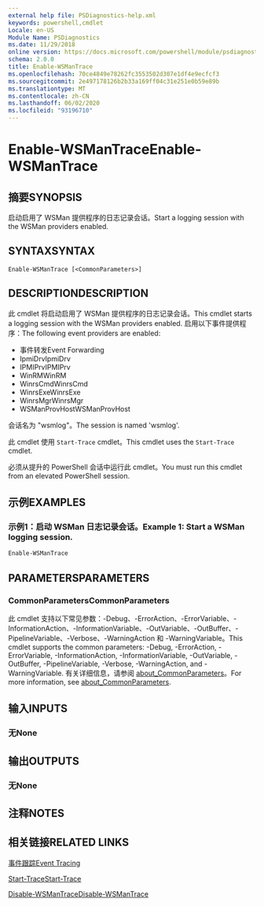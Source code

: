 ```yaml
---
external help file: PSDiagnostics-help.xml
keywords: powershell,cmdlet
Locale: en-US
Module Name: PSDiagnostics
ms.date: 11/29/2018
online version: https://docs.microsoft.com/powershell/module/psdiagnostics/enable-wsmantrace?view=powershell-6&WT.mc_id=ps-gethelp
schema: 2.0.0
title: Enable-WSManTrace
ms.openlocfilehash: 70ce4849e78262fc3553502d307e1df4e9ecfcf3
ms.sourcegitcommit: 2e497178126b2b33a169ff04c31e251e0b59e89b
ms.translationtype: MT
ms.contentlocale: zh-CN
ms.lasthandoff: 06/02/2020
ms.locfileid: "93196710"
---
```

# <span data-ttu-id="3b815-103">Enable-WSManTrace</span><span class="sxs-lookup"><span data-stu-id="3b815-103">Enable-WSManTrace</span></span>

## <span data-ttu-id="3b815-104">摘要</span><span class="sxs-lookup"><span data-stu-id="3b815-104">SYNOPSIS</span></span>
<span data-ttu-id="3b815-105">启动启用了 WSMan 提供程序的日志记录会话。</span><span class="sxs-lookup"><span data-stu-id="3b815-105">Start a logging session with the WSMan providers enabled.</span></span>

## <span data-ttu-id="3b815-106">SYNTAX</span><span class="sxs-lookup"><span data-stu-id="3b815-106">SYNTAX</span></span>

```
Enable-WSManTrace [<CommonParameters>]
```

## <span data-ttu-id="3b815-107">DESCRIPTION</span><span class="sxs-lookup"><span data-stu-id="3b815-107">DESCRIPTION</span></span>
<span data-ttu-id="3b815-108">此 cmdlet 将启动启用了 WSMan 提供程序的日志记录会话。</span><span class="sxs-lookup"><span data-stu-id="3b815-108">This cmdlet starts a logging session with the WSMan providers enabled.</span></span> <span data-ttu-id="3b815-109">启用以下事件提供程序：</span><span class="sxs-lookup"><span data-stu-id="3b815-109">The following event providers are enabled:</span></span>

- <span data-ttu-id="3b815-110">事件转发</span><span class="sxs-lookup"><span data-stu-id="3b815-110">Event Forwarding</span></span>
- <span data-ttu-id="3b815-111">IpmiDrv</span><span class="sxs-lookup"><span data-stu-id="3b815-111">IpmiDrv</span></span>
- <span data-ttu-id="3b815-112">IPMIPrv</span><span class="sxs-lookup"><span data-stu-id="3b815-112">IPMIPrv</span></span>
- <span data-ttu-id="3b815-113">WinRM</span><span class="sxs-lookup"><span data-stu-id="3b815-113">WinRM</span></span>
- <span data-ttu-id="3b815-114">WinrsCmd</span><span class="sxs-lookup"><span data-stu-id="3b815-114">WinrsCmd</span></span>
- <span data-ttu-id="3b815-115">WinrsExe</span><span class="sxs-lookup"><span data-stu-id="3b815-115">WinrsExe</span></span>
- <span data-ttu-id="3b815-116">WinrsMgr</span><span class="sxs-lookup"><span data-stu-id="3b815-116">WinrsMgr</span></span>
- <span data-ttu-id="3b815-117">WSManProvHost</span><span class="sxs-lookup"><span data-stu-id="3b815-117">WSManProvHost</span></span>

<span data-ttu-id="3b815-118">会话名为 "wsmlog"。</span><span class="sxs-lookup"><span data-stu-id="3b815-118">The session is named 'wsmlog'.</span></span>

<span data-ttu-id="3b815-119">此 cmdlet 使用 `Start-Trace` cmdlet。</span><span class="sxs-lookup"><span data-stu-id="3b815-119">This cmdlet uses the `Start-Trace` cmdlet.</span></span>

<span data-ttu-id="3b815-120">必须从提升的 PowerShell 会话中运行此 cmdlet。</span><span class="sxs-lookup"><span data-stu-id="3b815-120">You must run this cmdlet from an elevated PowerShell session.</span></span>

## <span data-ttu-id="3b815-121">示例</span><span class="sxs-lookup"><span data-stu-id="3b815-121">EXAMPLES</span></span>

### <span data-ttu-id="3b815-122">示例1：启动 WSMan 日志记录会话。</span><span class="sxs-lookup"><span data-stu-id="3b815-122">Example 1: Start a WSMan logging session.</span></span>

```powershell
Enable-WSManTrace
```

## <span data-ttu-id="3b815-123">PARAMETERS</span><span class="sxs-lookup"><span data-stu-id="3b815-123">PARAMETERS</span></span>

### <span data-ttu-id="3b815-124">CommonParameters</span><span class="sxs-lookup"><span data-stu-id="3b815-124">CommonParameters</span></span>

<span data-ttu-id="3b815-125">此 cmdlet 支持以下常见参数：-Debug、-ErrorAction、-ErrorVariable、-InformationAction、-InformationVariable、-OutVariable、-OutBuffer、-PipelineVariable、-Verbose、-WarningAction 和 -WarningVariable。</span><span class="sxs-lookup"><span data-stu-id="3b815-125">This cmdlet supports the common parameters: -Debug, -ErrorAction, -ErrorVariable, -InformationAction, -InformationVariable, -OutVariable, -OutBuffer, -PipelineVariable, -Verbose, -WarningAction, and -WarningVariable.</span></span> <span data-ttu-id="3b815-126">有关详细信息，请参阅 [about_CommonParameters](https://go.microsoft.com/fwlink/?LinkID=113216)。</span><span class="sxs-lookup"><span data-stu-id="3b815-126">For more information, see [about_CommonParameters](https://go.microsoft.com/fwlink/?LinkID=113216).</span></span>

## <span data-ttu-id="3b815-127">输入</span><span class="sxs-lookup"><span data-stu-id="3b815-127">INPUTS</span></span>

### <span data-ttu-id="3b815-128">无</span><span class="sxs-lookup"><span data-stu-id="3b815-128">None</span></span>

## <span data-ttu-id="3b815-129">输出</span><span class="sxs-lookup"><span data-stu-id="3b815-129">OUTPUTS</span></span>

### <span data-ttu-id="3b815-130">无</span><span class="sxs-lookup"><span data-stu-id="3b815-130">None</span></span>

## <span data-ttu-id="3b815-131">注释</span><span class="sxs-lookup"><span data-stu-id="3b815-131">NOTES</span></span>

## <span data-ttu-id="3b815-132">相关链接</span><span class="sxs-lookup"><span data-stu-id="3b815-132">RELATED LINKS</span></span>

[<span data-ttu-id="3b815-133">事件跟踪</span><span class="sxs-lookup"><span data-stu-id="3b815-133">Event Tracing</span></span>](/windows/desktop/ETW/event-tracing-portal)

[<span data-ttu-id="3b815-134">Start-Trace</span><span class="sxs-lookup"><span data-stu-id="3b815-134">Start-Trace</span></span>](start-trace.md)

[<span data-ttu-id="3b815-135">Disable-WSManTrace</span><span class="sxs-lookup"><span data-stu-id="3b815-135">Disable-WSManTrace</span></span>](Disable-WSManTrace.md)
